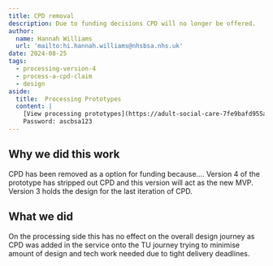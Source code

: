 ```yaml
---
title: CPD removal
description: Due to funding decisions CPD will no longer be offered. 
author:
  name: Hannah Williams
  url: 'mailto:hi.hannah.williams@nhsbsa.nhs.uk'
date: 2024-08-25
tags:
  - processing-version-4
  - process-a-cpd-claim
  - design
aside:
  title:  Processing Prototypes
  content: |
    [View processing prototypes](https://adult-social-care-7fe9bafd955a.herokuapp.com/version-index?area=Processing) 
    Password: ascbsa123
---
```


## Why we did this work

CPD has been removed as a option for funding because.... Version 4 of the prototype has stripped out CPD and this version will act as the new MVP. Version 3 holds the design for the last iteration of CPD.

## What we did
On the processing side this has no effect on the overall design journey as CPD was added in the service onto the TU journey trying to minimise amount of design and tech work needed due to tight delivery deadlines.




